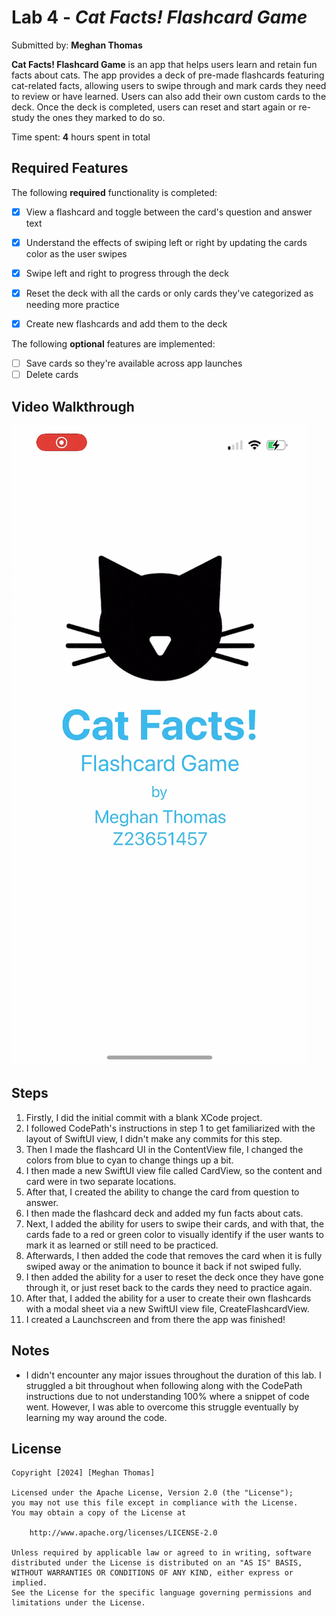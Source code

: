 # Lab 4 - *Cat Facts! Flashcard Game*

Submitted by: **Meghan Thomas**

**Cat Facts! Flashcard Game** is an app that helps users learn and retain fun facts about cats. The app provides a deck of pre-made flashcards featuring cat-related facts, allowing users to swipe through and mark cards they need to review or have learned. Users can also add their own custom cards to the deck. Once the deck is completed, users can reset and start again or re-study the ones they marked to do so. 

Time spent: **4** hours spent in total

## Required Features

The following **required** functionality is completed:

- [X] View a flashcard and toggle between the card's question and answer text
- [X] Understand the effects of swiping left or right by updating the cards color as the user swipes
- [X] Swipe left and right to progress through the deck
- [X] Reset the deck with all the cards or only cards they've categorized as needing more practice
- [X] Create new flashcards and add them to the deck

 
The following **optional** features are implemented:

- [ ] Save cards so they're available across app launches
- [ ] Delete cards

## Video Walkthrough

![videowalkthrough](https://github.com/FAU-Fall2024-iOS-Mobile-App/lab-4-meghane/blob/main/lab4.gif)

## Steps

1. Firstly, I did the initial commit with a blank XCode project.
2. I followed CodePath's instructions in step 1 to get familiarized with the layout of SwiftUI view, I didn't make any commits for this step.
3. Then I made the flashcard UI in the ContentView file, I changed the colors from blue to cyan to change things up a bit.
4. I then made a new SwiftUI view file called CardView, so the content and card were in two separate locations.
5. After that, I created the ability to change the card from question to answer.
6. I then made the flashcard deck and added my fun facts about cats.
7. Next, I added the ability for users to swipe their cards, and with that, the cards fade to a red or green color to visually identify if the user wants to mark it as learned or still need to be practiced.
8. Afterwards, I then added the code that removes the card when it is fully swiped away or the animation to bounce it back if not swiped fully.
9. I then added the ability for a user to reset the deck once they have gone through it, or just reset back to the cards they need to practice again.
10. After that, I added the ability for a user to create their own flashcards with a modal sheet via a new SwiftUI view file, CreateFlashcardView.
11. I created a Launchscreen and from there the app was finished!


## Notes

- I didn't encounter any major issues throughout the duration of this lab. I struggled a bit throughout when following along with the CodePath instructions due to not understanding 100% where a snippet of code went. However, I was able to overcome this struggle eventually by learning my way around the code. 

## License

    Copyright [2024] [Meghan Thomas]

    Licensed under the Apache License, Version 2.0 (the "License");
    you may not use this file except in compliance with the License.
    You may obtain a copy of the License at

        http://www.apache.org/licenses/LICENSE-2.0

    Unless required by applicable law or agreed to in writing, software
    distributed under the License is distributed on an "AS IS" BASIS,
    WITHOUT WARRANTIES OR CONDITIONS OF ANY KIND, either express or implied.
    See the License for the specific language governing permissions and
    limitations under the License.
